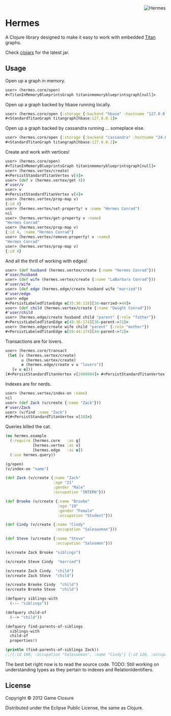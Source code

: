 <img src="http://upload.wikimedia.org/wikipedia/en/c/cb/FuturamaHermesConrad.png"  alt="Hermes" title="Hermes" align="right" height=/>

# Hermes

A Clojure library designed to make it easy to work with embedded [Titan](http://thinkaurelius.github.com/titan/) graphs. 

Check [clojars](https://clojars.org/hermes) for the latest jar.
## Usage

Open up a graph in memory.
``` clojure 
user> (hermes.core/open)
#<TitanInMemoryBlueprintsGraph titaninmemoryblueprintsgraph[null]>
```

Open up a graph backed by hbase running locally.
``` clojure 
user> (hermes.core/open {:storage {:backend "hbase" :hostname "127.0.0.1"}})
#<StandardTitanGraph titangraph[hbase:127.0.0.1]>
```

Open up a graph backed by cassandra running ... someplace else.
``` clojure 
user> (hermes.core/open {:storage {:backend "cassandra" :hostname "24.6.0.1"}})
#<StandardTitanGraph titangraph[hbase:127.0.0.1]>
```

Create and work with vertices!
``` clojure
user> (hermes.core/open)
#<TitanInMemoryBlueprintsGraph titaninmemoryblueprintsgraph[null]>
user> (hermes.vertex/create)
#<PersistStandardTitanVertex v[4]>
user> (def v (hermes.vertex/get 4))
#'user/v
user> v
#<PersistStandardTitanVertex v[4]>
user> (hermes.vertex/prop-map v)
{:id 4}
user> (hermes.vertex/set-property! v :name "Hermes Conrad") 
nil
user> (hermes.vertex/get-property v :name)
"Hermes Conrad"
user> (hermes.vertex/prop-map v)
{:id 4, :name "Hermes Conrad"}
user> (hermes.vertex/remove-property! v :name)
"Hermes Conrad"
user> (hermes.vertex/prop-map v)
{:id 4}
```

And all the thrill of working with edges!
``` clojure
user> (def husband (hermes.vertex/create {:name "Hermes Conrad"}))
#'user/husband
user> (def wife (hermes.vertex/create {:name "LaBarbara Conrad"}))
#'user/wife
user> (def edge (hermes.edge/create husband wife "married")) 
#'user/edge
user> edge
#<PersistLabeledTitanEdge e[35:36:118][36-married->44]>
user> (def child (hermes.vertex/create {:name "Dwight Conrad"}))
#'user/child
user> (hermes.edge/create husband child "parent" {:role "father"}) 
#<PersistLabeledTitanEdge e[49:36:174][36-parent->72]>
user> (hermes.edge/create wife child "parent" {:role "mother"}) 
#<PersistLabeledTitanEdge e[59:44:174][44-parent->72]>
```

Transactions are for lovers. 
``` clojure
user> (hermes.core/transact
 (let [v (hermes.vertex/create)
       u (hermes.vertex/create)
       e (hermes.edge/create v u "lovers")]
   [v u e]))
[#<PersistStandardTitanVertex v[2400004]> #<PersistStandardTitanVertex v[2400008]> #<PersistLabeledTitanEdge e[12000013:2400004:36028797018965582][2400004-lovers->2400008]>]
```

Indexes are for nerds. 
``` clojure
user> (hermes.vertex/index-on :name)
nil
user> (def Zack (v/create {:name "Zack"}))
#'user/Zack
user> (v/find :name "Zack")
#{#<PersistStandardTitanVertex v[20]>}
```

Queries killed the cat.
``` clojure
(ns hermes.example
  (:require [hermes.core   :as g]
            [hermes.vertex :as v]
            [hermes.edge   :as e])
  (:use hermes.query))

(g/open)
(v/index-on "name")

(def Zack (v/create {:name "Zack"
                     :age "21"
                     :gender "Male"
                     :occupation "INTERN"}))

(def Brooke (v/create {:name "Brooke"
                       :age "19"
                       :gender "Female"
                       :occupation "Student"}))

(def Cindy (v/create {:name "Cindy"
                      :occupation "Saleswoman"}))

(def Steve (v/create {:name "Steve"
                      :occupation "Salesmen"}))

(e/create Zack Brooke "siblings")

(e/create Steve Cindy  "married")

(e/create Zack Cindy  "child")
(e/create Zack Steve  "child")

(e/create Brooke Cindy  "child")
(e/create Brooke Steve  "child")

(defquery siblings-with
  (--- "siblings"))

(defquery child-of
  (--> "child"))

(defquery find-parents-of-siblings
  siblings-with
  child-of
  properties!)

(println (find-parents-of-siblings Zack))
;;({:id 108, :occupation "Saleswoman", :name "Cindy"} {:id 120, :occupation "Salesmen", :name "Steve"})
```

The best bet right now is to read the source code. 
TODO: Still working on understanding types as they pertain to indexes and RelationIdentifiers. 
## License

Copyright © 2012 Game Closure

Distributed under the Eclipse Public License, the same as Clojure.

